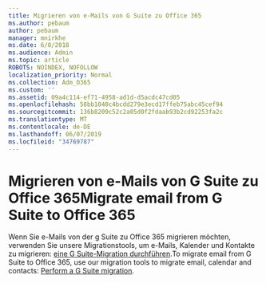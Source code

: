 ```yaml
---
title: Migrieren von e-Mails von G Suite zu Office 365
ms.author: pebaum
author: pebaum
manager: mnirkhe
ms.date: 6/8/2018
ms.audience: Admin
ms.topic: article
ROBOTS: NOINDEX, NOFOLLOW
localization_priority: Normal
ms.collection: Adm_O365
ms.custom: ''
ms.assetid: 09a4c114-ef71-4958-ad1d-d5acdc47cd05
ms.openlocfilehash: 58bb1040c4bcdd279e3ecd17ffeb75abc45cef94
ms.sourcegitcommit: 136b8209c52c2a05d0f2fdaab93b2cd92253fa2c
ms.translationtype: MT
ms.contentlocale: de-DE
ms.lasthandoff: 06/07/2019
ms.locfileid: "34769787"
---
```

# <a name="migrate-email-from-g-suite-to-office-365"></a><span data-ttu-id="3b5e5-102">Migrieren von e-Mails von G Suite zu Office 365</span><span class="sxs-lookup"><span data-stu-id="3b5e5-102">Migrate email from G Suite to Office 365</span></span>

<span data-ttu-id="3b5e5-103">Wenn Sie e-Mails von der g Suite zu Office 365 migrieren möchten, verwenden Sie unsere Migrationstools, um e-Mails, Kalender und Kontakte zu migrieren: [eine G Suite-Migration durchführen](https://docs.microsoft.com/Exchange/mailbox-migration/perform-g-suite-migration).</span><span class="sxs-lookup"><span data-stu-id="3b5e5-103">To migrate email from G Suite to Office 365, use our migration tools to migrate email, calendar and contacts: [Perform a G Suite migration](https://docs.microsoft.com/Exchange/mailbox-migration/perform-g-suite-migration).</span></span>
  

